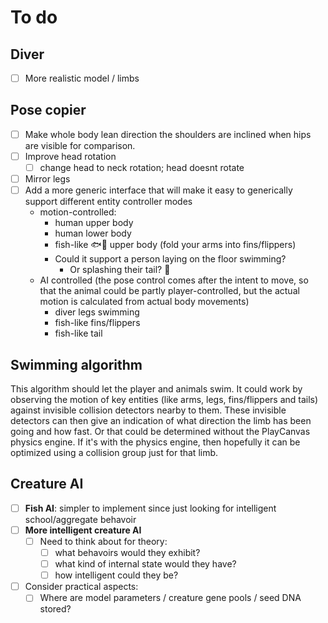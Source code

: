 # To do

## Diver

- [ ] More realistic model / limbs

## Pose copier

- [ ] Make whole body lean direction the shoulders are inclined when hips are visible for comparison.
- [ ] Improve head rotation
  - [ ] change head to neck rotation; head doesnt rotate
- [ ] Mirror legs
- [ ] Add a more generic interface that will make it easy to generically support different entity controller modes
  - motion-controlled:
    - human upper body
    - human lower body
    - fish-like :fish::flipper: upper body (fold your arms into fins/flippers)
    - Could it support a person laying on the floor swimming?
      - Or splashing their tail? :whale:
  - AI controlled (the pose control comes after the intent to move, so that the animal could be partly player-controlled, but the actual motion is calculated from actual body movements)
    - diver legs swimming
    - fish-like fins/flippers
    - fish-like tail

## Swimming algorithm

This algorithm should let the player and animals swim. It could work by observing the motion of key entities (like arms, legs, fins/flippers and tails) against invisible collision detectors nearby to them. These invisible detectors can then give an indication of what direction the limb has been going and how fast. Or that could be determined without the PlayCanvas physics engine. If it's with the physics engine, then hopefully it can be optimized using a collision group just for that limb.

## Creature AI

- [ ] **Fish AI**: simpler to implement since just looking for intelligent school/aggregate behavoir
- [ ] **More intelligent creature AI**
  - [ ] Need to think about for theory:
    - [ ] what behavoirs would they exhibit?
    - [ ] what kind of internal state would they have?
    - [ ] how intelligent could they be?
- [ ] Consider practical aspects:
  - [ ] Where are model parameters / creature gene pools / seed DNA stored?